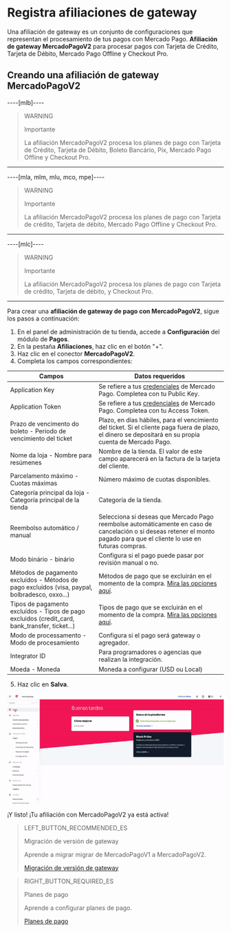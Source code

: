 # Registra afiliaciones de gateway

Una afiliación de gateway es un conjunto de configuraciones que representan el procesamiento de tus pagos con Mercado Pago.
**Afiliación de gateway MercadoPagoV2** para procesar pagos con Tarjeta de Crédito, Tarjeta de Débito, Mercado Pago Offline y Checkout Pro.

## Creando una afiliación de gateway MercadoPagoV2


----[mlb]----

> WARNING
>
> Importante
>
> La afiliación MercadoPagoV2 procesa los planes de pago con Tarjeta de Crédito, Tarjeta de Débito, Boleto Bancário, Pix, Mercado Pago Offline y Checkout Pro.

------------

----[mla, mlm, mlu, mco, mpe]----

> WARNING
>
> Importante
>
> La afiliación MercadoPagoV2 procesa los planes de pago con Tarjeta de crédito, Tarjeta de débito, Mercado Pago Offline y Checkout Pro.

------------

----[mlc]----

> WARNING
>
> Importante
>
> La afiliación MercadoPagoV2 procesa los planes de pago con Tarjeta de crédito, Tarjeta de débito, y Checkout Pro.

------------

Para crear una **afiliación de gateway de pago con MercadoPagoV2**, sigue los pasos a continuación:

1. En el panel de administración de tu tienda, accede a **Configuración** del módulo de **Pagos**.
2. En la pestaña **Afiliaciones**, haz clic en el botón "+".
3. Haz clic en el conector **MercadoPagoV2**.
4. Completa los campos correspondientes: 

|Campos|Datos requeridos|
|---|---|
|Application Key|Se refiere a tus [credenciales](https://www.mercadopago[FAKER][URL][DOMAIN]/developers/es/guides/resources/credentials) de Mercado Pago. Completea con tu Public Key.|
|Application Token|Se refiere a tus [credenciales](https://www.mercadopago[FAKER][URL][DOMAIN]/developers/es/guides/resources/credentials) de Mercado Pago. Completea con tu Access Token.|
|Prazo de vencimento do boleto - Periodo de vencimiento del ticket|Plazo, en días hábiles, para el vencimiento del ticket. Si el cliente paga fuera de plazo, el dinero se depositará en su propia cuenta de Mercado Pago.|
|Nome da loja - Nombre para resúmenes|Nombre de la tienda. El valor de este campo aparecerá en la factura de la tarjeta del cliente.|
|Parcelamento máximo - Cuotas máximas|Número máximo de cuotas disponibles.|
|Categoría principal da loja - Categoría principal de la tienda|Categoría de la tienda.|
|Reembolso automático / manual|Selecciona si deseas que Mercado Pago reembolse automáticamente en caso de cancelación o si deseas retener el monto pagado para que el cliente lo use en futuras compras.|
|Modo binário - binário|Configura si el pago puede pasar por revisión manual o no.|
|Métodos de pagamento excluídos - Métodos de pago excluídos (visa, paypal, bolbradesco, oxxo...)|Métodos de pago que se excluirán en el momento de la compra. [Mira las opciones aquí](https://www.mercadopago[FAKER][URL][DOMAIN]/developers/es/guides/plugins/unofficial/vtex/payment-methods).|
|Tipos de pagamento excluídos - Tipos de pago excluidos (credit_card, bank_transfer, ticket...)|Tipos de pago que se excluirán en el momento de la compra. [Mira las opciones aquí](https://www.mercadopago[FAKER][URL][DOMAIN]/developers/es/guides/plugins/unofficial/vtex/payment-methods).|
|Modo de processamento - Modo de procesamiento|Configura si el pago será gateway o agregador.|
|Integrator ID|Para programadores o agencias que realizan la integración.|
|Moeda - Moneda|Moneda a configurar (USD ou Local)|

5. Haz clic en **Salva**.

![Creando una afiliación de gateway MercadoPagoV2](/images/vtex/affiliationV2-es.gif)

¡Y listo! ¡Tu afiliación con MercadoPagoV2 ya está activa!

> LEFT_BUTTON_RECOMMENDED_ES
>
> Migración de versión de gateway
>
> Aprende a migrar migrar de MercadoPagoV1 a MercadoPagoV2.
>
> [Migración de versión de gateway](https://www.mercadopago[FAKER][URL][DOMAIN]/developers/es/guides/plugins/unofficial/vtex/mp1-mp2-migration)

> RIGHT_BUTTON_REQUIRED_ES
>
> Planes de pago
>
> Aprende a configurar planes de pago.
>
> [Planes de pago](https://www.mercadopago[FAKER][URL][DOMAIN]/developers/es/guides/plugins/unofficial/vtex/configure-payment-conditions)
